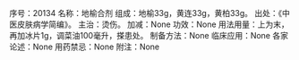 序号：20134
名称：地榆合剂
组成：地榆33g，黄连33g，黄柏33g。
出处：《中医皮肤病学简编》。
主治：烫伤。
加减：None
功效：None
用法用量：上为末，再加冰片1g，调菜油100毫升，搽患处。
制备方法：None
临床应用：None
各家论述：None
用药禁忌：None
附注：None
